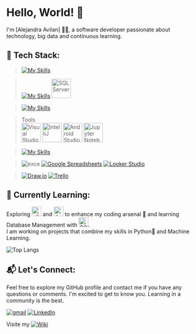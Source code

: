 # Hello, World! 👋

I'm [Alejandra Avilan] 👩‍💻, a software developer passionate about technology, big data and continuous learning.

## 🔧 Tech Stack:
> [![My Skills](https://skillicons.dev/icons?i=php,py,js,html,css,bootstrap)](https://skillicons.dev)

> [![My Skills](https://skillicons.dev/icons?i=mysql,postgres)](https://skillicons.dev) <img src="https://github.com/marwin1991/profile-technology-icons/assets/19180175/3b371807-db7c-45b4-8720-c0cfc901680a" alt="SQL Server" width="50" height="50">

> [![My Skills](https://skillicons.dev/icons?i=firebase)](https://skillicons.dev)

> Tools  
> <img src="https://user-images.githubusercontent.com/25181517/192108891-d86b6220-e232-423a-bf5f-90903e6887c3.png" alt="Visual Studio Code" title="Visual Studio Code" width="50" height="50"> <img src="https://user-images.githubusercontent.com/25181517/192108890-200809d1-439c-4e23-90d3-b090cf9a4eea.png" alt="IntelliJ" title="IntelliJ" width="50" height="50"> <img src="https://user-images.githubusercontent.com/25181517/192108895-20dc3343-43e3-4a54-a90e-13a4abbc57b9.png" alt="Android Studio" title="Android Studio" width="50" height="50"> <img src="https://user-images.githubusercontent.com/25181517/183914128-3fc88b4a-4ac1-40e6-9443-9a30182379b7.png" alt="Jupyter Notebook" title="Jupyter Notebook" width="50" height="50">

> [![My Skills](https://skillicons.dev/icons?i=figma,xd)](https://skillicons.dev)

> ![exce](https://img.shields.io/badge/Microsoft_Excel-217346?style=for-the-badge&logo=microsoft-excel&logoColor=white) [![Google Spreadsheets](https://img.shields.io/badge/Google%20Spreadsheets-0F9D58?style=for-the-badge&logo=google-sheets&logoColor=white)](https://docs.google.com/spreadsheets) [![Looker Studio](https://img.shields.io/badge/Looker%20Studio-0D96F6?style=for-the-badge&logo=looker&logoColor=white)](https://looker.com/)

> [![Draw.io](https://img.shields.io/badge/Draw.io-F00000?style=for-the-badge&logo=dart&logoColor=white)](https://app.diagrams.net/) [![Trello](https://img.shields.io/badge/Trello-0079BF?style=for-the-badge&logo=trello&logoColor=white)](https://trello.com/)


## 🌱 Currently Learning:

Exploring <img src="https://user-images.githubusercontent.com/25181517/121405384-444d7300-c95d-11eb-959f-913020d3bf90.png" alt="c#" title="c#" width="25" height="25"> and <img src="https://user-images.githubusercontent.com/25181517/186150304-1568ffdf-4c62-4bdc-9cf1-8d8efcea7c5b.png" alt="dart" title="dart" width="25" height="25"> to enhance my coding arsenal 🚀 and learning Database Management with <img src="https://user-images.githubusercontent.com/25181517/183911547-990692bc-8411-4878-99a0-43506cdb69cf.png" alt="GCP" title="GCP" width="25" height="25">.  
I am working on projects that combine my skills in Python🐍 and Machine Learning.

![Top Langs](https://github-readme-stats.vercel.app/api/top-langs/?username=avilanac&layout=compact) 

## 📬 Let's Connect:

Feel free to explore my GitHub profile and contact me if you have any questions or comments. I'm excited to get to know you. Learning in a community is the best.  

[![gmail](https://img.shields.io/badge/Gmail-D14836?style=flat-square&logo=gmail&logoColor=white)](mailto:avilancastanoa@gmail.com)
[![LinkedIn](https://img.shields.io/badge/-LinkedIn-blue?style=flat-square&logo=linkedin)](https://www.linkedin.com/in/alejandraavilancasta%C3%B1o/)

Visite my [![Wiki](https://img.shields.io/badge/-Wiki-brightgreen?style=flat-square&logo=wikipedia)](https://github.com/avilanac/DataJourney/wiki)

